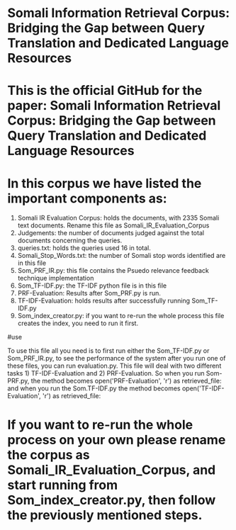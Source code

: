 # Somali Information Retrieval Corpus: Bridging the Gap between Query Translation and Dedicated Language Resources

# This is the official GitHub for the paper: Somali Information Retrieval Corpus: Bridging the Gap between Query Translation and Dedicated Language Resources 
# In this corpus we have listed the important components as:



1) Somali IR Evaluation Corpus: holds the documents, with 2335 Somali text documents. Rename this file as Somali_IR_Evaluation_Corpus
2) Judgements: the number of documents judged against the total documents concerning the queries.
3) queries.txt: holds the queries used 16 in total.
4) Somali_Stop_Words.txt: the number of Somali stop words identified are in this file
5) Som_PRF_IR.py: this file contains the Psuedo relevance feedback technique implementation
6) Som_TF-IDF.py: the TF-IDF python file is in this file
7) PRF-Evaluation: Results after Som_PRF.py is run.
8) TF-IDF-Evaluation: holds results after successfully running Som_TF-IDF.py
9) Som_index_creator.py: if you want to re-run the whole process this file creates the index, you need to run it first.



#use

To use this file all you need is to first run either the Som_TF-IDF.py or Som_PRF_IR.py, to see the performance of the system after you run one of these files,
you can run evaluation.py. This file will deal with two different tasks 1) TF-IDF-Evaluation and 2) PRF-Evaluation. So when you run Som-PRF.py, the method becomes open('PRF-Evaluation', 'r') as retrieved_file: and when you run the Som.TF-IDF.py the method becomes open('TF-IDF-Evaluation', 'r') as retrieved_file:

# If you want to re-run the whole process on your own please rename the corpus as Somali_IR_Evaluation_Corpus, and start running from Som_index_creator.py, then follow the previously mentioned steps.

